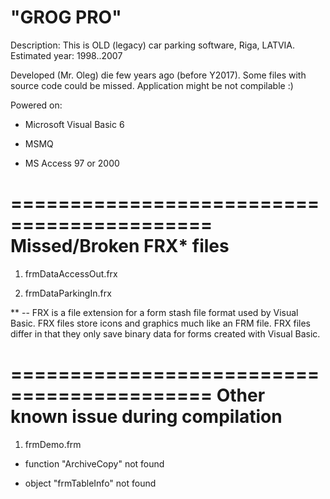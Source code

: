 # "GROG PRO"
Description: This is OLD (legacy) car parking software, Riga, LATVIA. Estimated year: 1998..2007

Developed (Mr. Oleg) die few years ago (before Y2017). 
Some files with source code could be missed. Application might be not compilable :)


Powered on:

- Microsoft Visual Basic 6

- MSMQ

- MS Access 97 or 2000



===========================================
Missed/Broken FRX* files
===========================================


1) frmDataAccessOut.frx

2) frmDataParkingIn.frx


** -- FRX is a file extension for a form stash file format used by Visual Basic. 
FRX files store icons and graphics much like an FRM file. 
FRX files differ in that they only save binary data for forms created with Visual Basic.



===========================================
Other known issue during compilation
===========================================


1) frmDemo.frm				

- function "ArchiveCopy" not found

- object "frmTableInfo" not found

